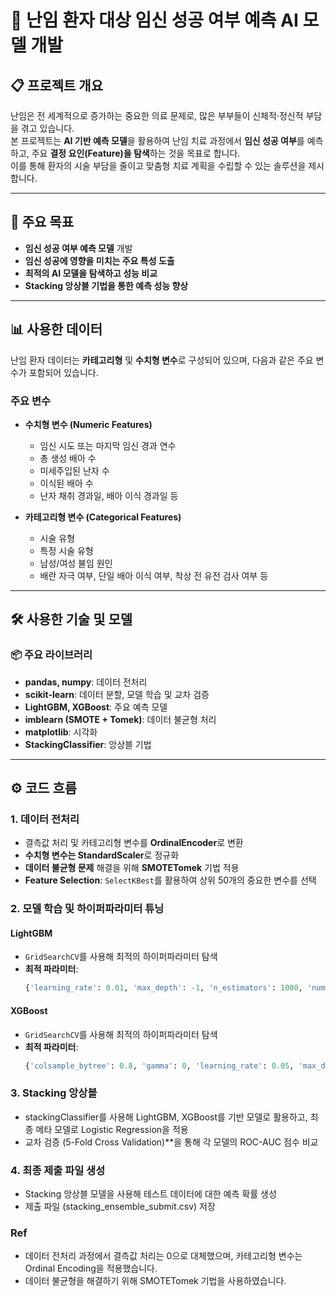 # 🤖 난임 환자 대상 임신 성공 여부 예측 AI 모델 개발

## 📋 프로젝트 개요
난임은 전 세계적으로 증가하는 중요한 의료 문제로, 많은 부부들이 신체적·정신적 부담을 겪고 있습니다.  
본 프로젝트는 **AI 기반 예측 모델**을 활용하여 난임 치료 과정에서 **임신 성공 여부**를 예측하고, 주요 **결정 요인(Feature)을 탐색**하는 것을 목표로 합니다.  
이를 통해 환자의 시술 부담을 줄이고 맞춤형 치료 계획을 수립할 수 있는 솔루션을 제시합니다.

---

## 🚀 주요 목표
- **임신 성공 여부 예측 모델** 개발
- **임신 성공에 영향을 미치는 주요 특성 도출**
- **최적의 AI 모델을 탐색하고 성능 비교**
- **Stacking 앙상블 기법을 통한 예측 성능 향상**

---

## 📊 사용한 데이터
난임 환자 데이터는 **카테고리형** 및 **수치형 변수**로 구성되어 있으며, 다음과 같은 주요 변수가 포함되어 있습니다.

### 주요 변수
- **수치형 변수 (Numeric Features)**
  - 임신 시도 또는 마지막 임신 경과 연수
  - 총 생성 배아 수
  - 미세주입된 난자 수
  - 이식된 배아 수
  - 난자 채취 경과일, 배아 이식 경과일 등

- **카테고리형 변수 (Categorical Features)**
  - 시술 유형
  - 특정 시술 유형
  - 남성/여성 불임 원인
  - 배란 자극 여부, 단일 배아 이식 여부, 착상 전 유전 검사 여부 등

---

## 🛠️ 사용한 기술 및 모델

### 📦 주요 라이브러리
- **pandas, numpy**: 데이터 전처리
- **scikit-learn**: 데이터 분할, 모델 학습 및 교차 검증
- **LightGBM, XGBoost**: 주요 예측 모델
- **imblearn (SMOTE + Tomek)**: 데이터 불균형 처리
- **matplotlib**: 시각화
- **StackingClassifier**: 앙상블 기법

---

## ⚙️ 코드 흐름

### **1. 데이터 전처리**
- 결측값 처리 및 카테고리형 변수를 **OrdinalEncoder**로 변환
- **수치형 변수는 StandardScaler**로 정규화
- **데이터 불균형 문제** 해결을 위해 **SMOTETomek** 기법 적용
- **Feature Selection**: `SelectKBest`를 활용하여 상위 50개의 중요한 변수를 선택

### **2. 모델 학습 및 하이퍼파라미터 튜닝**
#### **LightGBM**
- `GridSearchCV`를 사용해 최적의 하이퍼파라미터 탐색  
- **최적 파라미터**:  
  ```python
  {'learning_rate': 0.01, 'max_depth': -1, 'n_estimators': 1000, 'num_leaves': 70}

#### **XGBoost**
- `GridSearchCV`를 사용해 최적의 하이퍼파라미터 탐색  
- **최적 파라미터**:  
  ```python
  {'colsample_bytree': 0.8, 'gamma': 0, 'learning_rate': 0.05, 'max_depth': 7, 'n_estimators': 300, 'subsample': 0.8}

### **3. Stacking 앙상블**
- stackingClassifier를 사용해 LightGBM, XGBoost를 기반 모델로 활용하고, 최종 메타 모델로 Logistic Regression을 적용
- 교차 검증 (5-Fold Cross Validation)**을 통해 각 모델의 ROC-AUC 점수 비교

### **4. 최종 제출 파일 생성**
- Stacking 앙상블 모델을 사용해 테스트 데이터에 대한 예측 확률 생성
- 제출 파일 (stacking_ensemble_submit.csv) 저장

### Ref
- 데이터 전처리 과정에서 결측값 처리는 0으로 대체했으며, 카테고리형 변수는 Ordinal Encoding을 적용했습니다.
- 데이터 불균형을 해결하기 위해 SMOTETomek 기법을 사용하였습니다.
